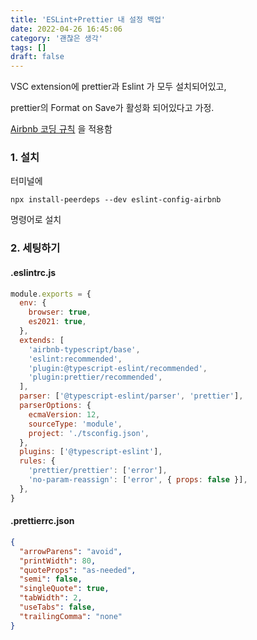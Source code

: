 ```yaml
---
title: 'ESLint+Prettier 내 설정 백업'
date: 2022-04-26 16:45:06
category: '괜찮은 생각'
tags: []
draft: false
---
```


VSC extension에 prettier과 Eslint 가 모두 설치되어있고,

prettier의 Format on Save가 활성화 되어있다고 가정.

[Airbnb 코딩 규칙](https://github.com/airbnb/javascript) 을 적용함

### 1\. 설치

터미널에

`npx install-peerdeps --dev eslint-config-airbnb`

명령어로 설치

### 2\. 세팅하기

#### **.eslintrc.js**

```javascript
module.exports = {
  env: {
    browser: true,
    es2021: true,
  },
  extends: [
    'airbnb-typescript/base',
    'eslint:recommended',
    'plugin:@typescript-eslint/recommended',
    'plugin:prettier/recommended',
  ],
  parser: ['@typescript-eslint/parser', 'prettier'],
  parserOptions: {
    ecmaVersion: 12,
    sourceType: 'module',
    project: './tsconfig.json',
  },
  plugins: ['@typescript-eslint'],
  rules: {
    'prettier/prettier': ['error'],
    'no-param-reassign': ['error', { props: false }],
  },
}
```

#### **.prettierrc.json**

```json
{
  "arrowParens": "avoid",
  "printWidth": 80,
  "quoteProps": "as-needed",
  "semi": false,
  "singleQuote": true,
  "tabWidth": 2,
  "useTabs": false,
  "trailingComma": "none"
}
```

